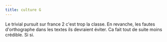 ```yaml
---
title: culture G
---
```


Le trivial pursuit sur france 2 c'est trop la classe. En revanche, les fautes
d'orthographe dans les textes ils devraient éviter. Ca fait tout de suite
moins crédible. Si si.

